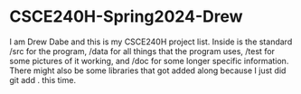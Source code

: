 # CSCE240H-Spring2024-Drew
I am Drew Dabe and this is my CSCE240H project list.
Inside is the standard /src for the program, 
/data for all things that the program uses, /test for some pictures of it working, 
and /doc for some longer specific information.
There might also be some libraries that got added along because I just did git add . this time.
